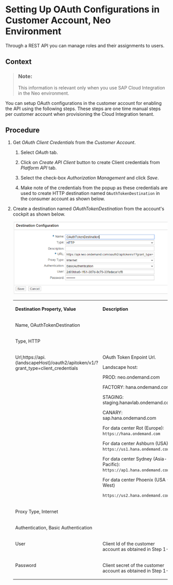 <!-- loiob5e75eaf95534baaa7c9bc2ac020391c -->

# Setting Up OAuth Configurations in Customer Account, Neo Environment

Through a REST API you can manage roles and their assignments to users.



## Context

> ### Note:  
> This information is relevant only when you use SAP Cloud Integration in the Neo environment.

You can setup OAuth configurations in the customer account for enabling the API using the following steps. These steps are one time manual steps per customer account when provisioning the Cloud Integration tenant.



## Procedure

1.  Get *OAuth Client Credentials* from the *Customer Account*.

    1.  Select *OAuth* tab.

    2.  Click on *Create API Client* button to create Client credentials from *Platform API* tab.

    3.  Select the check-box *Authorization Management* and click *Save*.

    4.  Make note of the credentials from the popup as these credentials are used to create HTTP destination named `OAuthTokenDestination` in the consumer account as shown below.


2.  Create a destination named *OAuthTokenDestination* from the account's cockpit as shown below.

    ![](images/2_1bee31d.png)


    <table>
    <tr>
    <th valign="top">

    Destination Property, Value
    
    </th>
    <th valign="top">

    Description
    
    </th>
    </tr>
    <tr>
    <td valign="top">
    
    Name, OAuthTokenDestination
    
    </td>
    <td valign="top">
    

    
    </td>
    </tr>
    <tr>
    <td valign="top">
    
    Type, HTTP
    
    </td>
    <td valign="top">
    

    
    </td>
    </tr>
    <tr>
    <td valign="top">
    
    Url,https://api.\{landscapeHost\}/oauth2/apitoken/v1/?grant\_type=client\_credentials
    
    </td>
    <td valign="top">
    
    OAuth Token Enpoint Url.

    Landscape host:

    PROD: neo.ondemand.com

    FACTORY: hana.ondemand.com

    STAGING: staging.hanavlab.ondemand.com

    CANARY: sap.hana.ondemand.com

    For data center Rot \(Europe\): `https://hana.ondemand.com`

    For data center Ashburn \(USA\): `https://us1.hana.ondemand.com`

    For data center Sydney \(Asia-Pacific\): `https://ap1.hana.ondemand.com`

    For data center Phoenix \(USA - West\)

    `https://us2.hana.ondemand.com`
    
    </td>
    </tr>
    <tr>
    <td valign="top">
    
    Proxy Type, Internet
    
    </td>
    <td valign="top">
    

    
    </td>
    </tr>
    <tr>
    <td valign="top">
    
    Authentication, Basic Authentication
    
    </td>
    <td valign="top">
    

    
    </td>
    </tr>
    <tr>
    <td valign="top">
    
    User
    
    </td>
    <td valign="top">
    
    Client Id of the customer account as obtained in Step 1-E
    
    </td>
    </tr>
    <tr>
    <td valign="top">
    
    Password
    
    </td>
    <td valign="top">
    
    Client secret of the customer account as obtained in Step 1-E
    
    </td>
    </tr>
    </table>
    

